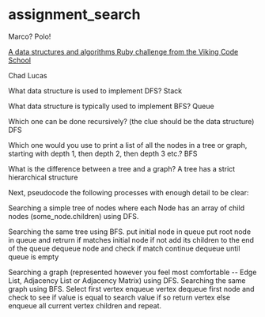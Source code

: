# assignment_search
Marco?  Polo!

[A data structures and algorithms Ruby challenge from the Viking Code School](http://www.vikingcodeschool.com)

Chad Lucas

What data structure is used to implement DFS?
Stack

What data structure is typically used to implement BFS?
Queue

Which one can be done recursively? (the clue should be the data structure)
DFS

Which one would you use to print a list of all the nodes in a tree or graph, starting with depth 1, then depth 2, then depth 3 etc.?
BFS

What is the difference between a tree and a graph?
A tree has a strict hierarchical structure

Next, pseudocode the following processes with enough detail to be clear:

Searching a simple tree of nodes where each Node has an array of child nodes (some_node.children) using DFS.

Searching the same tree using BFS.
put initial node in queue
put root node in queue and retrurn if matches initial node
if not add its children to the end of the queue
dequeue node and check if match continue dequeue until queue is empty

Searching a graph (represented however you feel most comfortable -- Edge List, Adjacency List or Adjacency Matrix) using DFS.
Searching the same graph using BFS.
Select first vertex enqueue vertex 
dequeue first node and check to see if value is equal to search value 
if so return vertex
else enqueue all current vertex children and repeat.


